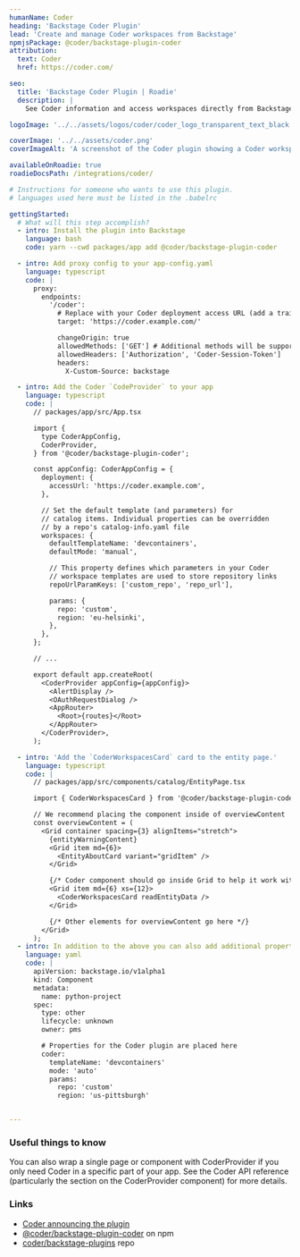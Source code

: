 ```yaml
---
humanName: Coder
heading: 'Backstage Coder Plugin'
lead: 'Create and manage Coder workspaces from Backstage'
npmjsPackage: @coder/backstage-plugin-coder
attribution:
  text: Coder
  href: https://coder.com/ 

seo:
  title: 'Backstage Coder Plugin | Roadie'
  description: |
    See Coder information and access workspaces directly from Backstage.

logoImage: '../../assets/logos/coder/coder_logo_transparent_text_black.webp'

coverImage: '../../assets/coder.png'
coverImageAlt: 'A screenshot of the Coder plugin showing a Coder workspace with clickable links.'

availableOnRoadie: true
roadieDocsPath: /integrations/coder/

# Instructions for someone who wants to use this plugin.
# languages used here must be listed in the .babelrc

gettingStarted:
  # What will this step accomplish?
  - intro: Install the plugin into Backstage
    language: bash
    code: yarn --cwd packages/app add @coder/backstage-plugin-coder

  - intro: Add proxy config to your app-config.yaml
    language: typescript
    code: |
      proxy:
        endpoints:
          '/coder':
            # Replace with your Coder deployment access URL (add a trailing slash)
            target: 'https://coder.example.com/'

            changeOrigin: true
            allowedMethods: ['GET'] # Additional methods will be supported soon!
            allowedHeaders: ['Authorization', 'Coder-Session-Token']
            headers:
              X-Custom-Source: backstage

  - intro: Add the Coder `CodeProvider` to your app
    language: typescript
    code: |
      // packages/app/src/App.tsx

      import {
        type CoderAppConfig,
        CoderProvider,
      } from '@coder/backstage-plugin-coder';

      const appConfig: CoderAppConfig = {
        deployment: {
          accessUrl: 'https://coder.example.com',
        },

        // Set the default template (and parameters) for
        // catalog items. Individual properties can be overridden
        // by a repo's catalog-info.yaml file
        workspaces: {
          defaultTemplateName: 'devcontainers',
          defaultMode: 'manual',

          // This property defines which parameters in your Coder
          // workspace templates are used to store repository links
          repoUrlParamKeys: ['custom_repo', 'repo_url'],

          params: {
            repo: 'custom',
            region: 'eu-helsinki',
          },
        },
      };

      // ...

      export default app.createRoot(
        <CoderProvider appConfig={appConfig}>
          <AlertDisplay />
          <OAuthRequestDialog />
          <AppRouter>
            <Root>{routes}</Root>
          </AppRouter>
        </CoderProvider>,
      );

  - intro: 'Add the `CoderWorkspacesCard` card to the entity page.'
    language: typescript
    code: |
      // packages/app/src/components/catalog/EntityPage.tsx

      import { CoderWorkspacesCard } from '@coder/backstage-plugin-coder';

      // We recommend placing the component inside of overviewContent
      const overviewContent = (
        <Grid container spacing={3} alignItems="stretch">
          {entityWarningContent}
          <Grid item md={6}>
            <EntityAboutCard variant="gridItem" />
          </Grid>

          {/* Coder component should go inside Grid to help it work with MUI layouts */}
          <Grid item md={6} xs={12}>
            <CoderWorkspacesCard readEntityData />
          </Grid>

          {/* Other elements for overviewContent go here */}
        </Grid>
      );
  - intro: In addition to the above you can also add additional properties to each `catalog-info.yaml` file for a given repo
    language: yaml
    code: |
      apiVersion: backstage.io/v1alpha1
      kind: Component
      metadata:
        name: python-project
      spec:
        type: other
        lifecycle: unknown
        owner: pms

        # Properties for the Coder plugin are placed here
        coder:
          templateName: 'devcontainers'
          mode: 'auto'
          params:
            repo: 'custom'
            region: 'us-pittsburgh'


---
```


### Useful things to know

You can also wrap a single page or component with CoderProvider if you only need Coder in a specific part of your app. See the Coder API reference (particularly the section on the CoderProvider component) for more details.

### Links

- [Coder announcing the plugin](https://coder.com/blog/coder-backstage-plugin)
- [@coder/backstage-plugin-coder](https://www.npmjs.com/package/@coder/backstage-plugin-coder) on npm
- [coder/backstage-plugins](https://github.com/coder/backstage-plugins) repo
